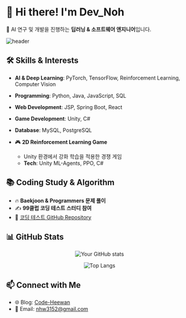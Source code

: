 # 👋 Hi there! I'm Dev_Noh
🚀 AI 연구 및 개발을 진행하는 **딥러닝 & 소프트웨어 엔지니어**입니다.

![header](https://capsule-render.vercel.app/api?type=venom&height=100&section=header&text=Just%20Do%20Heewan!💪&animation=fadeIn&fontColor=FFFFFF&stroke=a82dF1&strokeWidth=2)

## 🛠 Skills & Interests
- **AI & Deep Learning**: PyTorch, TensorFlow, Reinforcement Learning, Computer Vision
- **Programming**: Python, Java, JavaScript, SQL
- **Web Development**: JSP, Spring Boot, React
- **Game Development**: Unity, C#
- **Database**: MySQL, PostgreSQL

- 🎮 **2D Reinforcement Learning Game**  
  - Unity 환경에서 강화 학습을 적용한 경쟁 게임  
  - **Tech**: Unity ML-Agents, PPO, C#  

## 📚 Coding Study & Algorithm
- 🔥 **Baekjoon & Programmers 문제 풀이**  
- ✍ **99클럽 코딩 테스트 스터디 참여**  
- 📂 [코딩 테스트 GitHub Repository](https://github.com/your-github-handle/coding-test-repo)  

## 📊 GitHub Stats 
<div align="center">

<!--github stats><-->
![Your GitHub stats](https://github-readme-stats.vercel.app/api?username=do-heewan&show_icons=true&theme=tokyonight)

<!--most used language><-->
![Top Langs](https://github-readme-stats.vercel.app/api/top-langs/?username=do-heewan&layout=compact&theme=dracula)

</div>

## 📫 Connect with Me
- 🌐 Blog: [Code-Heewan](https://do-heewan.tistory.com)
- 📧 Email: nhw3152@gmail.com